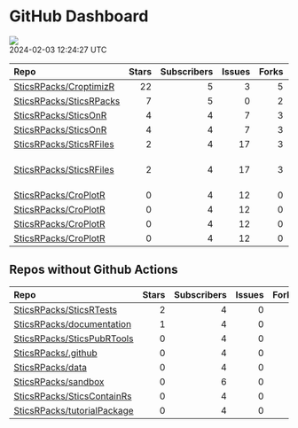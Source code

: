 GitHub Dashboard
================

![](https://github.com/SticsRPacks/status/workflows/Render%20Status/badge.svg)  
2024-02-03 12:24:27 UTC

| Repo                                                                  | Stars | Subscribers | Issues | Forks | Status                                                                                                                                                                                                                                                                                                        | Commit                                                                                                                                                                                                                      |
|:----------------------------------------------------------------------|------:|------------:|-------:|------:|:--------------------------------------------------------------------------------------------------------------------------------------------------------------------------------------------------------------------------------------------------------------------------------------------------------------|:----------------------------------------------------------------------------------------------------------------------------------------------------------------------------------------------------------------------------|
| [SticsRPacks/CroptimizR](https://github.com/SticsRPacks/CroptimizR)   |    22 |           5 |      3 |     5 | [![](https://github.com/SticsRPacks/CroptimizR/workflows/R-CMD-check/badge.svg)](https://github.com/SticsRPacks/CroptimizR/actions/runs/7301924387) [![](https://github.com/SticsRPacks/CroptimizR/workflows/test-coverage/badge.svg)](https://github.com/SticsRPacks/CroptimizR/actions/runs/7301829512)     | <a href="https://github.com/SticsRPacks/CroptimizR/commit/8c387e61cd4ec0a3eb6191d406b0dc66a477b883" title="Update DESCRIPTION and NEWS files for new release">8c387e</a>                                                    |
| [SticsRPacks/SticsRPacks](https://github.com/SticsRPacks/SticsRPacks) |     7 |           5 |      0 |     2 | [![](https://github.com/SticsRPacks/SticsRPacks/workflows/R-CMD-check/badge.svg)](https://github.com/SticsRPacks/SticsRPacks/actions/runs/7582490901)                                                                                                                                                         | <a href="https://github.com/SticsRPacks/SticsRPacks/commit/f552d1a9968011a32dffd164003b5bb2f43ef8eb" title="New release0.5 citation update (#12)">f552d1</a>                                                                |
| [SticsRPacks/SticsOnR](https://github.com/SticsRPacks/SticsOnR)       |     4 |           4 |      7 |     3 | [![](https://github.com/SticsRPacks/SticsOnR/workflows/Update%20CITATION.cff/badge.svg)](https://github.com/SticsRPacks/SticsOnR/actions/runs/5540907600)                                                                                                                                                     | <a href="https://github.com/SticsRPacks/SticsOnR/commit/3a250b188e0b083c2c56a547c5abb23411c73da6" title="Update update-citation-cff.yaml (#7)">3a250b</a>                                                                   |
| [SticsRPacks/SticsOnR](https://github.com/SticsRPacks/SticsOnR)       |     4 |           4 |      7 |     3 | [![](https://github.com/SticsRPacks/SticsOnR/workflows/R-CMD-check/badge.svg)](https://github.com/SticsRPacks/SticsOnR/actions/runs/7555940379) [![](https://github.com/SticsRPacks/SticsOnR/workflows/test-coverage/badge.svg)](https://github.com/SticsRPacks/SticsOnR/actions/runs/7555940383)             | <a href="https://github.com/SticsRPacks/SticsOnR/commit/ccb00a69d1fbb0b46c1567dd3c05884f458e74e2" title="added recursive to FALSE: if sub-dir exist (i.e. plant dir) they are now not taken into account. (#14)">ccb00a</a> |
| [SticsRPacks/SticsRFiles](https://github.com/SticsRPacks/SticsRFiles) |     2 |           4 |     17 |     3 | [![](https://github.com/SticsRPacks/SticsRFiles/workflows/Update%20CITATION.cff/badge.svg)](https://github.com/SticsRPacks/SticsRFiles/actions/runs/7584689271)                                                                                                                                               | <a href="https://github.com/SticsRPacks/SticsRFiles/commit/b7b1ee2c0e3191129fab64e60c3ee3734d558fd5" title="rewrote get_param_info as for variables (#47)">b7b1ee</a>                                                       |
| [SticsRPacks/SticsRFiles](https://github.com/SticsRPacks/SticsRFiles) |     2 |           4 |     17 |     3 | [![](https://github.com/SticsRPacks/SticsRFiles/workflows/R-CMD-check/badge.svg)](https://github.com/SticsRPacks/SticsRFiles/actions/runs/7609235152) [![](https://github.com/SticsRPacks/SticsRFiles/workflows/test-coverage/badge.svg)](https://github.com/SticsRPacks/SticsRFiles/actions/runs/7609235146) | \<a href=“<https://github.com/SticsRPacks/SticsRFiles/commit/f8c31463adddaa355dec81730780dfac3afc355d>” title=“Fix deprecated argument”version” for variables (#54)“\>f8c314</a>                                            |
| [SticsRPacks/CroPlotR](https://github.com/SticsRPacks/CroPlotR)       |     0 |           4 |     12 |     0 | [![](https://github.com/SticsRPacks/CroPlotR/workflows/Update%20CITATION.cff/badge.svg)](https://github.com/SticsRPacks/CroPlotR/actions/runs/7221299626)                                                                                                                                                     | <a href="https://github.com/SticsRPacks/CroPlotR/commit/6aa8a81ba8aa9a15e50c70920e9a8cae7d935443" title="Merge pull request #33 from SticsRPacks/sbuis-patch-1">6aa8a8</a>                                                  |
| [SticsRPacks/CroPlotR](https://github.com/SticsRPacks/CroPlotR)       |     0 |           4 |     12 |     0 | [![](https://github.com/SticsRPacks/CroPlotR/workflows/R-CMD-check/badge.svg)](https://github.com/SticsRPacks/CroPlotR/actions/runs/7572987074) [![](https://github.com/SticsRPacks/CroPlotR/workflows/test-coverage/badge.svg)](https://github.com/SticsRPacks/CroPlotR/actions/runs/7572987073)             | <a href="https://github.com/SticsRPacks/CroPlotR/commit/c7040244a60c19dac811104e7ff84a166a5dbe74" title="Merge pull request #36 from SticsRPacks/updatestats">c70402</a>                                                    |
| [SticsRPacks/CroPlotR](https://github.com/SticsRPacks/CroPlotR)       |     0 |           4 |     12 |     0 | [![](https://github.com/SticsRPacks/CroPlotR/workflows/Update%20CITATION.cff/badge.svg)](https://github.com/SticsRPacks/CroPlotR/actions/runs/7221299626)                                                                                                                                                     | <a href="https://github.com/SticsRPacks/CroPlotR/commit/6aa8a81ba8aa9a15e50c70920e9a8cae7d935443" title="Merge pull request #33 from SticsRPacks/sbuis-patch-1">6aa8a8</a>                                                  |
| [SticsRPacks/CroPlotR](https://github.com/SticsRPacks/CroPlotR)       |     0 |           4 |     12 |     0 | [![](https://github.com/SticsRPacks/CroPlotR/workflows/R-CMD-check/badge.svg)](https://github.com/SticsRPacks/CroPlotR/actions/runs/7572987074) [![](https://github.com/SticsRPacks/CroPlotR/workflows/test-coverage/badge.svg)](https://github.com/SticsRPacks/CroPlotR/actions/runs/7572987073)             | <a href="https://github.com/SticsRPacks/CroPlotR/commit/c7040244a60c19dac811104e7ff84a166a5dbe74" title="Merge pull request #36 from SticsRPacks/updatestats">c70402</a>                                                    |

## Repos without Github Actions

| Repo                                                                          | Stars | Subscribers | Issues | Forks |
|:------------------------------------------------------------------------------|------:|------------:|-------:|------:|
| [SticsRPacks/SticsRTests](https://github.com/SticsRPacks/SticsRTests)         |     2 |           4 |      0 |     1 |
| [SticsRPacks/documentation](https://github.com/SticsRPacks/documentation)     |     1 |           4 |      0 |     0 |
| [SticsRPacks/SticsPubRTools](https://github.com/SticsRPacks/SticsPubRTools)   |     0 |           4 |      0 |     0 |
| [SticsRPacks/.github](https://github.com/SticsRPacks/.github)                 |     0 |           4 |      0 |     0 |
| [SticsRPacks/data](https://github.com/SticsRPacks/data)                       |     0 |           4 |      0 |     0 |
| [SticsRPacks/sandbox](https://github.com/SticsRPacks/sandbox)                 |     0 |           6 |      0 |     0 |
| [SticsRPacks/SticsContainRs](https://github.com/SticsRPacks/SticsContainRs)   |     0 |           4 |      0 |     0 |
| [SticsRPacks/tutorialPackage](https://github.com/SticsRPacks/tutorialPackage) |     0 |           4 |      0 |     0 |
